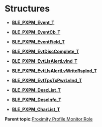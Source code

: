 # Structures

-   **[BLE\_PXPM\_Event\_T](GUID-33A31F88-780D-4154-84F7-C36C08EEA171.md)**  

-   **[BLE\_PXPM\_EventCb\_T](GUID-66AEFD14-8A3F-4265-A2FB-303A15B6BB2F.md)**  

-   **[BLE\_PXPM\_EventField\_T](GUID-7253957B-D1BE-4E0B-82C7-4396A44C60DC.md)**  

-   **[BLE\_PXPM\_EvtDiscComplete\_T](GUID-28A3ED97-E207-4CFD-A060-0129DD1E8751.md)**  

-   **[BLE\_PXPM\_EvtLlsAlertLvInd\_T](GUID-31BF6CA6-D9C5-41B3-87ED-DD72CB4C45DA.md)**  

-   **[BLE\_PXPM\_EvtLlsAlertLvWriteRspInd\_T](GUID-D83EFB4F-BD5D-49C4-9C63-BA6BC53830E6.md)**  

-   **[BLE\_PXPM\_EvtTpsTxPwrLvInd\_T](GUID-AD2FA46B-5956-4EC8-B08C-75999D6BB301.md)**  

-   **[BLE\_PXPM\_DescList\_T](GUID-B72A2CBC-04F8-45B6-90B0-A10E48589898.md)**  

-   **[BLE\_PXPM\_DescInfo\_T](GUID-03181892-0135-4307-BB13-1B3F062B030E.md)**  

-   **[BLE\_PXPM\_CharList\_T](GUID-652877E4-9C06-4E6C-82E6-13D814877EDF.md)**  


**Parent topic:**[Proximity Profile Monitor Role](GUID-47722FB5-36D7-4844-BCB6-700CF4B19291.md)

